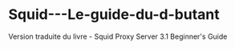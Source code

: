 # Squid---Le-guide-du-d-butant
Version traduite du livre - Squid Proxy Server 3.1 Beginner's Guide 

